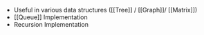 - Useful in various data structures ([[Tree]] / [[Graph]]/ [[Matrix]])
- [[Queue]] Implementation
- Recursion Implementation